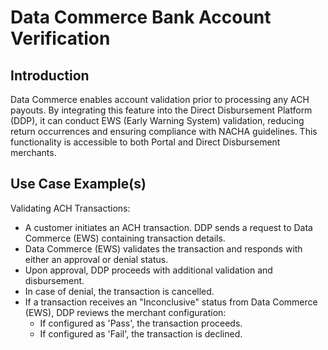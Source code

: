 # Data Commerce Bank Account Verification

## Introduction

Data Commerce enables account validation prior to processing any ACH payouts. By integrating this feature into the Direct Disbursement Platform (DDP), it can conduct EWS (Early Warning System) validation, reducing return occurrences and ensuring compliance with NACHA guidelines. This functionality is accessible to both Portal and Direct Disbursement merchants.

## Use Case Example(s)

Validating ACH Transactions:
- A customer initiates an ACH transaction. DDP sends a request to Data Commerce (EWS) containing transaction details.
- Data Commerce (EWS) validates the transaction and responds with either an approval or denial status.
- Upon approval, DDP proceeds with additional validation and disbursement.
- In case of denial, the transaction is cancelled.
- If a transaction receives an "Inconclusive" status from Data Commerce (EWS), DDP reviews the merchant configuration:
  * If configured as 'Pass', the transaction proceeds.
  * If configured as 'Fail', the transaction is declined.
